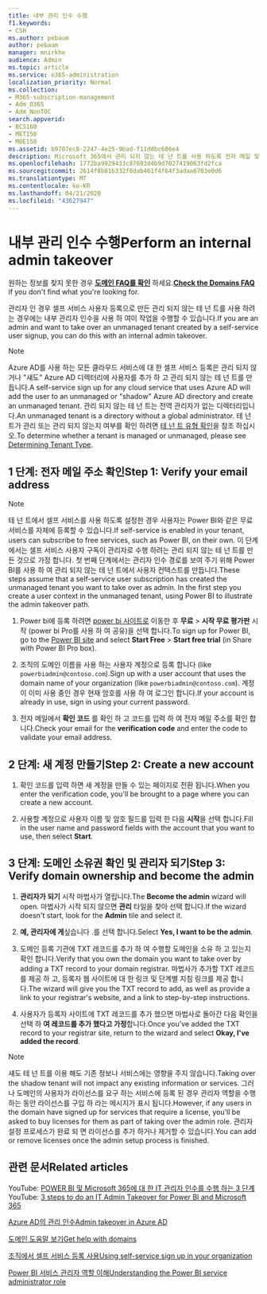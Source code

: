 ```yaml
---
title: 내부 관리 인수 수행
f1.keywords:
- CSH
ms.author: pebaum
author: pebaum
manager: mnirkhe
audience: Admin
ms.topic: article
ms.service: o365-administration
localization_priority: Normal
ms.collection:
- M365-subscription-management
- Adm_O365
- Adm_NonTOC
search.appverid:
- BCS160
- MET150
- MOE150
ms.assetid: b9707ec8-2247-4e25-9bad-f11ddbc686e4
description: Microsoft 365에서 관리 되지 않는 테 넌 트를 사용 하도록 전자 메일 및 도메인 소유권을 확인 하는 방법을 알아봅니다.
ms.openlocfilehash: 1772ba9929433c87603d4b9d7027419063fd2fca
ms.sourcegitcommit: 2614f8b81b332f8dab461f4f64f3adaa6703e0d6
ms.translationtype: MT
ms.contentlocale: ko-KR
ms.lasthandoff: 04/21/2020
ms.locfileid: "43627947"
---
```

# <a name="perform-an-internal-admin-takeover"></a><span data-ttu-id="0db9a-103">내부 관리 인수 수행</span><span class="sxs-lookup"><span data-stu-id="0db9a-103">Perform an internal admin takeover</span></span>

 <span data-ttu-id="0db9a-104">원하는 정보를 찾지 못한 경우 **[도메인 FAQ를 확인](../setup/domains-faq.md)** 하세요.</span><span class="sxs-lookup"><span data-stu-id="0db9a-104">**[Check the Domains FAQ](../setup/domains-faq.md)** if you don't find what you're looking for.</span></span> 

<span data-ttu-id="0db9a-105">관리자 인 경우 셀프 서비스 사용자 등록으로 만든 관리 되지 않는 테 넌 트를 사용 하려는 경우에는 내부 관리자 인수을 사용 하 여이 작업을 수행할 수 있습니다.</span><span class="sxs-lookup"><span data-stu-id="0db9a-105">If you are an admin and want to take over an unmanaged tenant created by a self-service user signup, you can do this with an internal admin takeover.</span></span>

> [!NOTE]
> <span data-ttu-id="0db9a-106">Azure AD를 사용 하는 모든 클라우드 서비스에 대 한 셀프 서비스 등록은 관리 되지 않거나 "섀도" Azure AD 디렉터리에 사용자를 추가 하 고 관리 되지 않는 테 넌 트를 만듭니다.</span><span class="sxs-lookup"><span data-stu-id="0db9a-106">A self-service sign up for any cloud service that uses Azure AD will add the user to an unmanaged or "shadow" Azure AD directory and create an unmanaged tenant.</span></span> <span data-ttu-id="0db9a-107">관리 되지 않는 테 넌 트는 전역 관리자가 없는 디렉터리입니다.</span><span class="sxs-lookup"><span data-stu-id="0db9a-107">An unmanaged tenant is a directory without a global administrator.</span></span> <span data-ttu-id="0db9a-108">테 넌 트가 관리 또는 관리 되지 않는지 여부를 확인 하려면 [테 넌 트 유형 확인](https://docs.microsoft.com/power-platform/admin/powerapps-gdpr-dsr-guide-systemlogs#determining-tenant-type)을 참조 하십시오.</span><span class="sxs-lookup"><span data-stu-id="0db9a-108">To determine whether a tenant is managed or unmanaged, please see [Determining Tenant Type](https://docs.microsoft.com/power-platform/admin/powerapps-gdpr-dsr-guide-systemlogs#determining-tenant-type).</span></span> 
  
## <a name="step-1-verify-your-email-address"></a><span data-ttu-id="0db9a-109">1 단계: 전자 메일 주소 확인</span><span class="sxs-lookup"><span data-stu-id="0db9a-109">Step 1: Verify your email address</span></span>

> [!NOTE]
> <span data-ttu-id="0db9a-110">테 넌 트에서 셀프 서비스를 사용 하도록 설정한 경우 사용자는 Power BI와 같은 무료 서비스를 자체에 등록할 수 있습니다.</span><span class="sxs-lookup"><span data-stu-id="0db9a-110">If self-service is enabled in your tenant, users can subscribe to free services, such as Power BI, on their own.</span></span> <span data-ttu-id="0db9a-111">이 단계에서는 셀프 서비스 사용자 구독이 관리자로 수행 하려는 관리 되지 않는 테 넌 트를 만든 것으로 가정 합니다. 첫 번째 단계에서는 관리자 인수 경로를 보여 주기 위해 Power BI를 사용 하 여 관리 되지 않는 테 넌 트에서 사용자 컨텍스트를 만듭니다.</span><span class="sxs-lookup"><span data-stu-id="0db9a-111">These steps assume that a self-service user subscription has created the unmanaged tenant you want to take over as admin. In the first step you create a user context in the unmanaged tenant, using Power BI to illustrate the admin takeover path.</span></span>

1. <span data-ttu-id="0db9a-112">Power bi에 등록 하려면 [power bi 사이트로](https://powerbi.com) 이동한 후 **무료** > **시작 무료 평가판** 시작 (power bi Pro를 사용 하 여 공유)을 선택 합니다.</span><span class="sxs-lookup"><span data-stu-id="0db9a-112">To sign up for Power BI, go to the [Power BI site](https://powerbi.com) and select **Start Free** > **Start free trial** (in Share with Power BI Pro box).</span></span> 

2. <span data-ttu-id="0db9a-113">조직의 도메인 이름을 사용 하는 사용자 계정으로 등록 합니다 (like `powerbiadmin@contoso.com`).</span><span class="sxs-lookup"><span data-stu-id="0db9a-113">Sign up with a user account that uses the domain name of your organization (like `powerbiadmin@contoso.com`).</span></span> <span data-ttu-id="0db9a-114">계정이 이미 사용 중인 경우 현재 암호를 사용 하 여 로그인 합니다.</span><span class="sxs-lookup"><span data-stu-id="0db9a-114">If your account is already in use, sign in using your current password.</span></span>

3. <span data-ttu-id="0db9a-115">전자 메일에서 **확인 코드** 를 확인 하 고 코드를 입력 하 여 전자 메일 주소를 확인 합니다.</span><span class="sxs-lookup"><span data-stu-id="0db9a-115">Check your email for the **verification code** and enter the code to validate your email address.</span></span>
    
## <a name="step-2-create-a-new-account"></a><span data-ttu-id="0db9a-116">2 단계: 새 계정 만들기</span><span class="sxs-lookup"><span data-stu-id="0db9a-116">Step 2: Create a new account</span></span>

1. <span data-ttu-id="0db9a-117">확인 코드를 입력 하면 새 계정을 만들 수 있는 페이지로 전환 됩니다.</span><span class="sxs-lookup"><span data-stu-id="0db9a-117">When you enter the verification code, you'll be brought to a page where you can create a new account.</span></span> 
    
2. <span data-ttu-id="0db9a-118">사용할 계정으로 사용자 이름 및 암호 필드를 입력 한 다음 **시작**을 선택 합니다.</span><span class="sxs-lookup"><span data-stu-id="0db9a-118">Fill in the user name and password fields with the account that you want to use, then select **Start**.</span></span> 
    
## <a name="step-3-verify-domain-ownership-and-become-the-admin"></a><span data-ttu-id="0db9a-119">3 단계: 도메인 소유권 확인 및 관리자 되기</span><span class="sxs-lookup"><span data-stu-id="0db9a-119">Step 3: Verify domain ownership and become the admin</span></span>

1. <span data-ttu-id="0db9a-120">**관리자가 되기** 시작 마법사가 열립니다.</span><span class="sxs-lookup"><span data-stu-id="0db9a-120">The **Become the admin** wizard will open.</span></span> <span data-ttu-id="0db9a-121">마법사가 시작 되지 않으면 **관리** 타일을 찾아 선택 합니다.</span><span class="sxs-lookup"><span data-stu-id="0db9a-121">If the wizard doesn't start, look for the **Admin** tile and select it.</span></span> 

2. <span data-ttu-id="0db9a-122">**예, 관리자에 게**싶습니다 .를 선택 합니다.</span><span class="sxs-lookup"><span data-stu-id="0db9a-122">Select **Yes, I want to be the admin**.</span></span>

3. <span data-ttu-id="0db9a-123">도메인 등록 기관에 TXT 레코드를 추가 하 여 수행할 도메인을 소유 하 고 있는지 확인 합니다.</span><span class="sxs-lookup"><span data-stu-id="0db9a-123">Verify that you own the domain you want to take over by adding a TXT record to your domain registrar.</span></span> <span data-ttu-id="0db9a-124">마법사가 추가할 TXT 레코드를 제공 하 고, 등록자 웹 사이트에 대 한 링크 및 단계별 지침 링크를 제공 합니다.</span><span class="sxs-lookup"><span data-stu-id="0db9a-124">The wizard will give you the TXT record to add, as well as provide a link to your registrar's website, and a link to step-by-step instructions.</span></span>
    
4. <span data-ttu-id="0db9a-125">사용자가 등록자 사이트에 TXT 레코드를 추가 했으면 마법사로 돌아간 다음 확인을 선택 하 **여 레코드를 추가 했다고 가정**합니다.</span><span class="sxs-lookup"><span data-stu-id="0db9a-125">Once you've added the TXT record to your registrar site, return to the wizard and select **Okay, I've added the record**.</span></span>
    
> [!NOTE]
> <span data-ttu-id="0db9a-126">섀도 테 넌 트를 이용 해도 기존 정보나 서비스에는 영향을 주지 않습니다.</span><span class="sxs-lookup"><span data-stu-id="0db9a-126">Taking over the shadow tenant will not impact any existing information or services.</span></span> <span data-ttu-id="0db9a-127">그러나 도메인의 사용자가 라이선스를 요구 하는 서비스에 등록 된 경우 관리자 역할을 수행 하는 동안 라이선스를 구입 하 라는 메시지가 표시 됩니다.</span><span class="sxs-lookup"><span data-stu-id="0db9a-127">However, if any users in the domain have signed up for services that require a license, you'll be asked to buy licenses for them as part of taking over the admin role.</span></span> <span data-ttu-id="0db9a-128">관리자 설정 프로세스가 완료 되 면 라이선스를 추가 하거나 제거할 수 있습니다.</span><span class="sxs-lookup"><span data-stu-id="0db9a-128">You can add or remove licenses once the admin setup process is finished.</span></span> 
  
## <a name="related-articles"></a><span data-ttu-id="0db9a-129">관련 문서</span><span class="sxs-lookup"><span data-stu-id="0db9a-129">Related articles</span></span>

<span data-ttu-id="0db9a-130">YouTube: [POWER BI 및 Microsoft 365에 대 한 IT 관리자 인수를 수행 하는 3 단계](https://www.youtube.com/watch?v=xt5EsrQBZZk)</span><span class="sxs-lookup"><span data-stu-id="0db9a-130">YouTube: [3 steps to do an IT Admin Takeover for Power BI and Microsoft 365](https://www.youtube.com/watch?v=xt5EsrQBZZk)</span></span>

[<span data-ttu-id="0db9a-131">Azure AD의 관리 인수</span><span class="sxs-lookup"><span data-stu-id="0db9a-131">Admin takeover in Azure AD</span></span>](https://docs.microsoft.com/azure/active-directory/users-groups-roles/domains-admin-takeover)

[<span data-ttu-id="0db9a-132">도메인 도움말 보기</span><span class="sxs-lookup"><span data-stu-id="0db9a-132">Get help with domains</span></span>](../get-help-with-domains/get-help-with-domains.md)

[<span data-ttu-id="0db9a-133">조직에서 셀프 서비스 등록 사용</span><span class="sxs-lookup"><span data-stu-id="0db9a-133">Using self-service sign up in your organization</span></span>](self-service-sign-up.md)
  
[<span data-ttu-id="0db9a-134">Power BI 서비스 관리자 역할 이해</span><span class="sxs-lookup"><span data-stu-id="0db9a-134">Understanding the Power BI service administrator role</span></span>](https://docs.microsoft.com/power-bi/service-admin-role)


